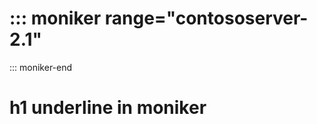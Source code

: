 ::: moniker range="contososerver-2.1"
========================
::: moniker-end

# h1 underline in moniker
